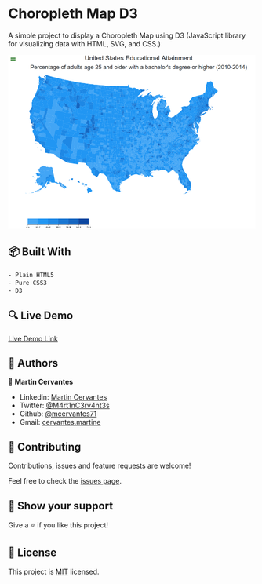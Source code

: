 # Choropleth Map D3

A simple project to display a Choropleth Map using D3 (JavaScript library for visualizing data with HTML, SVG, and CSS.)

![screenshot](./Screenshot.png)

## :package: Built With

    - Plain HTML5
    - Pure CSS3
    - D3

## :mag: Live Demo

[Live Demo Link](https://mcervantes71.github.io/Choroplet_Map_D3/index.html)

## :busts_in_silhouette: Authors

👤 **Martin Cervantes**

- Linkedin: [Martin Cervantes](https://www.linkedin.com/in/cervantesmartin/)
- Twitter: [@M4rt1nC3rv4nt3s](https://twitter.com/M4rt1nC3rv4nt3s)
- Github: [@mcervantes71](https://github.com/mcervantes71)
- Gmail: [cervantes.martine](mailto:cervantes.martine@gmail.com)

## 🤝 Contributing

Contributions, issues and feature requests are welcome!

Feel free to check the [issues page](../../issues).

## :star2: Show your support

Give a ⭐️ if you like this project!

## 📝 License

This project is [MIT](lic.url) licensed.
